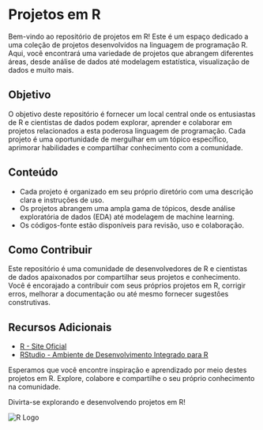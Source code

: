# Projetos em R

Bem-vindo ao repositório de projetos em R! Este é um espaço dedicado a uma coleção de projetos desenvolvidos na linguagem de programação R. Aqui, você encontrará uma variedade de projetos que abrangem diferentes áreas, desde análise de dados até modelagem estatística, visualização de dados e muito mais.

## Objetivo

O objetivo deste repositório é fornecer um local central onde os entusiastas de R e cientistas de dados podem explorar, aprender e colaborar em projetos relacionados a esta poderosa linguagem de programação. Cada projeto é uma oportunidade de mergulhar em um tópico específico, aprimorar habilidades e compartilhar conhecimento com a comunidade.

## Conteúdo

- Cada projeto é organizado em seu próprio diretório com uma descrição clara e instruções de uso.
- Os projetos abrangem uma ampla gama de tópicos, desde análise exploratória de dados (EDA) até modelagem de machine learning.
- Os códigos-fonte estão disponíveis para revisão, uso e colaboração.

## Como Contribuir

Este repositório é uma comunidade de desenvolvedores de R e cientistas de dados apaixonados por compartilhar seus projetos e conhecimento. Você é encorajado a contribuir com seus próprios projetos em R, corrigir erros, melhorar a documentação ou até mesmo fornecer sugestões construtivas.

## Recursos Adicionais

- [R - Site Oficial](https://www.r-project.org/)
- [RStudio - Ambiente de Desenvolvimento Integrado para R](https://www.rstudio.com/)

Esperamos que você encontre inspiração e aprendizado por meio destes projetos em R. Explore, colabore e compartilhe o seu próprio conhecimento na comunidade.

Divirta-se explorando e desenvolvendo projetos em R!

![R Logo](link_para_imagem_do_logo_R.png)



